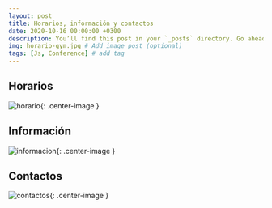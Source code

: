 ```yaml
---
layout: post
title: Horarios, información y contactos
date: 2020-10-16 00:00:00 +0300
description: You’ll find this post in your `_posts` directory. Go ahead and edit it and re-build the site to see your changes. # Add post description (optional)
img: horario-gym.jpg # Add image post (optional)
tags: [Js, Conference] # add tag
---
```


## Horarios
![horario]({{site.baseurl}}/assets/img/horario-atencion.jpg){: .center-image }



## Información
![informacion]({{site.baseurl}}/assets/img/Info-2.jpg){: .center-image }



## Contactos
![contactos]({{site.baseurl}}/assets/img/contacto-1.jpg){: .center-image }
